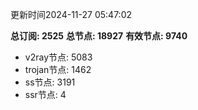 更新时间2024-11-27 05:47:02

**总订阅: 2525**
**总节点: 18927**
**有效节点: 9740**
- v2ray节点: 5083
- trojan节点: 1462
- ss节点: 3191
- ssr节点: 4
